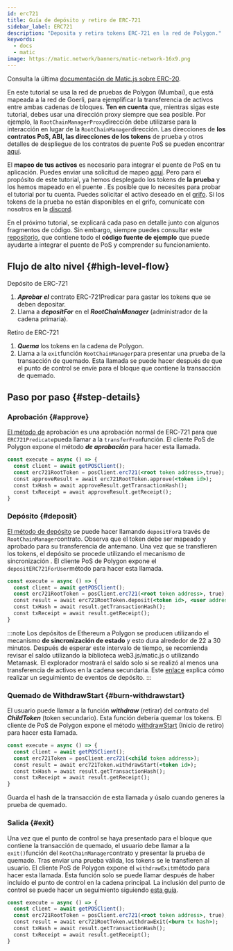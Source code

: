 ```yaml
---
id: erc721
title: Guía de depósito y retiro de ERC-721
sidebar_label: ERC721
description: "Deposita y retira tokens ERC-721 en la red de Polygon."
keywords:
  - docs
  - matic
image: https://matic.network/banners/matic-network-16x9.png
---
```


Consulta la última [documentación de Matic.js sobre ERC-20](https://maticnetwork.github.io/matic.js/docs/pos/erc721/).

En este tutorial se usa la red de pruebas de Polygon (Mumbai), que está mapeada a la red de Goerli, para ejemplificar la transferencia de activos entre ambas cadenas de bloques. **Ten en cuenta** que, mientras sigas este tutorial, debes usar una dirección proxy siempre que sea posible. Por ejemplo, la `RootChainManagerProxy`dirección debe utilizarse para la interacción en lugar de la `RootChainManager`dirección. Las direcciones de **los contratos PoS, ABI, las direcciones de los tokens** de prueba y otros detalles de despliegue de los contratos de puente PoS se pueden encontrar [aquí](/docs/develop/ethereum-polygon/pos/deployment).

El **mapeo de tus activos** es necesario para integrar el puente de PoS en tu aplicación. Puedes enviar una solicitud de mapeo [aquí](/docs/develop/ethereum-polygon/submit-mapping-request). Pero para el propósito de este tutorial, ya hemos desplegado los tokens de **la prueba** y los hemos mapeado en el puente . Es posible que lo necesites para probar el tutorial por tu cuenta. Puedes solicitar el activo deseado en el [grifo](https://faucet.polygon.technology/). Si los tokens de la prueba no están disponibles en el grifo, comunícate con nosotros en la [discord](https://discord.com/invite/0xPolygon).

En el próximo tutorial, se explicará cada paso en detalle junto con algunos fragmentos de código. Sin embargo, siempre puedes consultar este [repositorio](https://github.com/maticnetwork/matic.js/tree/v2.0.2/examples/POS-client), que contiene todo el **código fuente de ejemplo** que puede ayudarte a integrar el puente de PoS y comprender su funcionamiento.

## Flujo de alto nivel {#high-level-flow}

Depósito de ERC-721

1. **_Aprobar_** **_el_** contrato ERC-721Predicar para gastar los tokens que se deben depositar.
2. Llama a **_depositFor_** en el **_RootChainManager_** (administrador de la cadena primaria).

Retiro de ERC-721

1. **_Quema_** los tokens en la cadena de Polygon.
2. Llama a la `exit`función `RootChainManager`para presentar una prueba de la transacción de quemado. Esta llamada se puede hacer después de que el punto de control se envíe para el bloque que contiene la transacción de quemado.

## Paso por paso {#step-details}
### Aprobación {#approve}

[El método de](https://maticnetwork.github.io/matic.js/docs/pos/erc721/approve/) aprobación es una aprobación normal de ERC-721 para que `ERC721Predicate`pueda llamar a la `transferFrom`función. El cliente PoS de Polygon expone el método **_de aprobación_** para hacer esta llamada.

```jsx
const execute = async () => {
  const client = await getPOSClient();
  const erc721RootToken = posClient.erc721(<root token address>,true);
  const approveResult = await erc721RootToken.approve(<token id>);
  const txHash = await approveResult.getTransactionHash();
  const txReceipt = await approveResult.getReceipt();
}
 ```

### Depósito {#deposit}

[El método de depósito](https://maticnetwork.github.io/matic.js/docs/pos/erc721/deposit/) se puede hacer llamando `depositFor`a través de `RootChainManager`contrato. Observa que el token debe ser mapeado y aprobado para su transferencia de antemano. Una vez que se transfieren los tokens, el depósito se procede utilizando el mecanismo de sincronización . El cliente PoS de Polygon expone el `depositERC721ForUser`método para hacer esta llamada.

```jsx
const execute = async () => {
  const client = await getPOSClient();
  const erc721RootToken = posClient.erc721(<root token address>, true);
  const result = await erc721RootToken.deposit(<token id>, <user address>);
  const txHash = await result.getTransactionHash();
  const txReceipt = await result.getReceipt();
}
```

:::note
Los depósitos de Ethereum a Polygon se producen utilizando el mecanismo **de sincronización de estado** y esto dura alrededor de 22 a 30 minutos. Después de esperar este intervalo de tiempo, se recomienda revisar el saldo utilizando la biblioteca web3.js/matic.js o utilizando Metamask. El explorador mostrará el saldo solo si se realizó al menos una transferencia de activos en la cadena secundaria. Este [<ins>enlace</ins>](docs/develop/ethereum-polygon/pos/deposit-withdraw-event-pos/) explica cómo realizar un seguimiento de eventos de depósito.
:::

### Quemado de WithdrawStart {#burn-withdrawstart}

El usuario puede llamar a la función **_withdraw_** (retirar) del contrato del **_ChildToken_** (token secundario). Esta función debería quemar los tokens. El cliente de PoS de Polygon expone el método [withdrawStart](https://maticnetwork.github.io/matic.js/docs/pos/erc721/withdraw-start/) (Inicio de retiro) para hacer esta llamada.

```jsx
const execute = async () => {
  const client = await getPOSClient();
  const erc721Token = posClient.erc721(<child token address>);
  const result = await erc721Token.withdrawStart(<token id>);
  const txHash = await result.getTransactionHash();
  const txReceipt = await result.getReceipt();
}
```

Guarda el hash de la transacción de esta llamada y úsalo cuando generes la prueba de quemado.

### Salida {#exit}

Una vez que el punto de control se haya presentado para el bloque que contiene la transacción de quemado, el usuario debe llamar a la `exit()`función del `RootChainManager`contrato y presentar la prueba de quemado. Tras enviar una prueba válida, los tokens se le transfieren al usuario. El cliente PoS de Polygon expone el `withdrawExit`método para hacer esta llamada. Esta función solo se puede llamar después de haber incluido el punto de control en la cadena principal. La inclusión del punto de control se puede hacer un seguimiento siguiendo [esta guía](/docs/develop/ethereum-polygon/pos/deposit-withdraw-event-pos.md#checkpoint-events).

```jsx
const execute = async () => {
  const client = await getPOSClient();
  const erc721RootToken = posClient.erc721(<root token address>, true);
  const result = await erc721RootToken.withdrawExit(<burn tx hash>);
  const txHash = await result.getTransactionHash();
  const txReceipt = await result.getReceipt();
}
```
